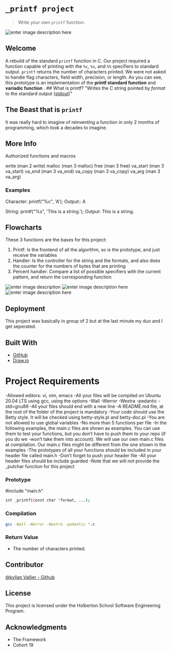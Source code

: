 # **`_printf project`**


>Write your own `printf` function.

![enter image description here](https://camo.githubusercontent.com/32170185090b2db5d83a6adebde1a5ecebd9ec4bc499fbbffb4596efec833e18/68747470733a2f2f692e7974696d672e636f6d2f76692f6d5a4664796f5a685562342f6d617872657364656661756c742e6a7067)


## Welcome
A rebuild of the standard `printf` function in C. Our project required a function capable of printing with the `%c`, `%s`, and `%%` specifiers to standard output. `printf` returns the number of characters printed. We were not asked to handle flag characters, field width, precision, or length. As you can see, this prototype is an implementation of the **printf standard function** and **variadic function** .  ## What is printf? "Writes the C string pointed by _format_ to the standard output ([stdout](http://www.cplusplus.com/stdout))"

## The Beast that is `printf`
It was really hard to imagine of reinventing a function in only 2 months of programming, which took a decades to imagine.

## More Info

Authorized functions and macros

write (man 2 write)
malloc (man 3 malloc)
free (man 3 free)
va_start (man 3 va_start)
va_end (man 3 va_end)
va_copy (man 3 va_copy)
va_arg (man 3 va_arg)


### Examples

Character: printf("%c", 'A'); Output:: A

String: printf("%s", 'This is a string.'); Output: This is a string.


## Flowcharts


These 3 functions are the bases for this project:

 1. Printf: Is the frontend of all the algorithm, so is the prototype, and just receive the variables
 2. Handler: Is the controller for the string and the formats, and also does the counter for the numbers of bytes that are printing
 3. Percent handler: Compare a list of possible specifiers with the current pattern, and return the corresponding function

![enter image description](https://static.javatpoint.com/cpages/images/flowchart-in-c15.png)
![enter image description here](https://i.imgur.com/ouUh2G4.png) ![enter image description here](https://i.imgur.com/90TRtGH.png)

## Deployment

This project was basically in group of 2 but at the last minute my duo and I get seperated.

## Built With

* [GitHub](https://github.com/)
* [Draw.io](https://app.diagrams.net/)

# Project Requirements

-Allowed editors: vi, vim, emacs
-All your files will be compiled on Ubuntu 20.04 LTS using gcc, using the options -Wall -Werror -Wextra -pedantic -std=gnu89
-All your files should end with a new line
-A README.md file, at the root of the folder of the project is mandatory
-Your code should use the Betty style. It will be checked using betty-style.pl and betty-doc.pl
-You are not allowed to use global variables
-No more than 5 functions per file
-In the following examples, the main.c files are shown as examples. You can use them to test your functions, but you don’t have to push them to your repo (if you do we -won’t take them into account). We will use our own main.c files at compilation. Our main.c files might be different from the one shown in the examples
-The prototypes of all your functions should be included in your header file called main.h
-Don’t forget to push your header file
-All your header files should be include guarded
-Note that we will not provide the _putchar function for this project

### Prototype

#include "main.h"
```bash
int _printf(const char *format, ...);
```
### Compilation
```bash
gcc -Wall -Werror -Wextra -pedantic *.c
```
### Return Value
* The number of characters printed.

## Contributor
[@kylian Vallier - Github](https://github.com/instagram-aesgod)

## License

This project is licensed under the Holberton School Software Engineering Program.

## Acknowledgments

* The Framework
* Cohort 19
